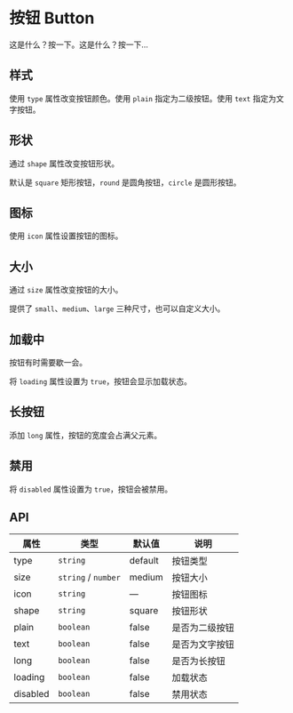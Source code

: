 # 按钮 Button
这是什么？按一下。这是什么？按一下...


## 样式
使用 `type` 属性改变按钮颜色。使用 `plain` 指定为二级按钮。使用 `text` 指定为文字按钮。
<demo src="./src/button/basic.vue"/>


## 形状
通过 `shape` 属性改变按钮形状。

默认是 `square` 矩形按钮，`round` 是圆角按钮，`circle` 是圆形按钮。
<demo src="./src/button/shape.vue"/>

## 图标
使用 `icon` 属性设置按钮的图标。
<demo src="./src/button/icon.vue"/>

## 大小
通过 `size` 属性改变按钮的大小。

提供了 `small`、`medium`、`large` 三种尺寸，也可以自定义大小。
<demo src="./src/button/size.vue"/>


## 加载中
按钮有时需要歇一会。

将 `loading` 属性设置为 `true`，按钮会显示加载状态。
<demo src="./src/button/loading.vue"/>


## 长按钮
添加 `long` 属性，按钮的宽度会占满父元素。
<demo src="./src/button/long.vue"/>


## 禁用
将 `disabled` 属性设置为 `true`，按钮会被禁用。
<demo src="./src/button/disabled.vue"/>


## API
| 属性 | 类型 | 默认值 | 说明 |
| --- | --- | --- | --- |
| type | `string` | default | 按钮类型 |
| size | `string` / `number` | medium | 按钮大小 |
| icon | `string` | — | 按钮图标 |
| shape | `string` | square | 按钮形状 |
| plain | `boolean` | false | 是否为二级按钮 |
| text | `boolean` | false | 是否为文字按钮 |
| long | `boolean` | false | 是否为长按钮 |
| loading | `boolean` | false | 加载状态 |
| disabled | `boolean` | false | 禁用状态 |